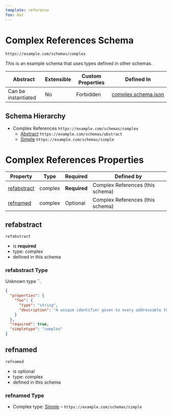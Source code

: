 ```yaml
---
template: reference
foo: bar
---
```


# Complex References  Schema

```
https://example.com/schemas/complex
```

This is an example schema that uses types defined in other schemas.

| Abstract | Extensible | Custom Properties | Defined In |
|----------|------------|-------------------|------------|
| Can be instantiated | No | Forbidden | [complex.schema.json](complex.schema.json) |

## Schema Hierarchy

* Complex References  `https://example.com/schemas/complex`
  * [Abstract](abstract.schema.md) `https://example.com/schemas/abstract`
  * [Simple](simple.schema.md) `https://example.com/schemas/simple`

# Complex References  Properties

| Property | Type | Required | Defined by |
|----------|------|----------|------------|
| [refabstract](#refabstract) | complex | **Required** | Complex References  (this schema) |
| [refnamed](#refnamed) | complex | Optional | Complex References  (this schema) |

## refabstract



`refabstract`
* is **required**
* type: complex
* defined in this schema

### refabstract Type

Unknown type ``.

```json
{
  "properties": {
    "foo": {
      "type": "string",
      "description": "A unique identifier given to every addressable thing."
    }
  },
  "required": true,
  "simpletype": "complex"
}
```





## refnamed



`refnamed`
* is optional
* type: complex
* defined in this schema

### refnamed Type


* Complex type: [Simple](simple.schema.md) – `https://example.com/schemas/simple`




